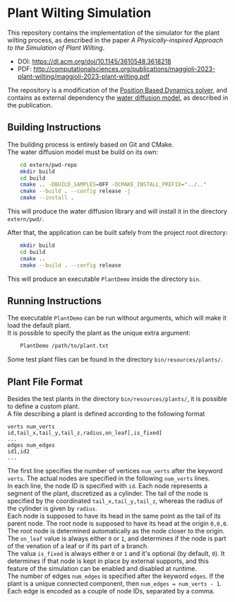 # Plant Wilting Simulation
This repository contains the implementation of the simulator for the plant wilting process, as described in the paper _A Physically-inspired Approach to the Simulation of Plant Wilting_.  

- DOI: https://dl.acm.org/doi/10.1145/3610548.3618218
- PDF: http://computationalsciences.org/publications/maggioli-2023-plant-wilting/maggioli-2023-plant-wilting.pdf

The repository is a modification of the [Position Based Dynamics solver](https://github.com/InteractiveComputerGraphics/PositionBasedDynamics),
and contains as external dependency the [water diffusion model](https://github.com/filthynobleman/plant-water-diffusion), as described in the
publication.


## Building Instructions
The building process is entirely based on Git and CMake.  
The water diffusion model must be build on its own:
```sh
	cd extern/pwd-repo
	mkdir build
	cd build
	cmake .. -DBUILD_SAMPLES=OFF -DCMAKE_INSTALL_PREFIX="../.."
	cmake --build . --config release -j
	cmake --install .
```
This will produce the water diffusion library and will install it in the directory `extern/pwd/`.  

After that, the application can be built safely from the project root directory:
```sh
	mkdir build
	cd build
	cmake ..
	cmake --build . --config release
```
This will produce an executable `PlantDemo` inside the directory `bin`.


## Running Instructions
The executable `PlantDemo` can be run without arguments, which will make it load the default plant.  
It is possible to specify the plant as the unique extra argument:
```sh
	PlantDemo /path/to/plant.txt
```
Some test plant files can be found in the directory `bin/resources/plants/`.


## Plant File Format
Besides the test plants in the directory `bin/resources/plants/`, it is possible to define a custom plant.  
A file describing a plant is defined according to the following format
```
verts num_verts
id,tail_x,tail_y,tail_z,radius,on_leaf[,is_fixed]
...
edges num_edges
id1,id2
...
```
The first line specifies the number of vertices `num_verts` after the keyword `verts`. The actual nodes are specified in the
following `num_verts` lines.  
In each line, the node ID is specified with `id`. Each node represents a segment of the plant, discretized as a cylinder. The tail
of the node is specified by the coordinated `tail_x,tail_y,tail_z`, whereas the radius of the cylinder is given by `radius`.  
Each node is supposed to have its head in the same point as the tail of its parent node. The root node is supposed to have its head
at the origin `0,0,0`. The root node is determined automatically as the node closer to the origin.  
The `on_leaf` value is always either `0` or `1`, and determines if the node is part of the venation of a leaf or if its
part of a branch.  
The valua `is_fixed` is always either `0` or `1` and it's optional (by default, `0`). It determines if that node is kept in place 
by external supports, and this feature of the simulation can be enabled and disabled at runtime.  
The number of edges `num_edges` is specified after the keyword `edges`. If the plant is a unique connected component, then
`num_edges = num_verts - 1`.  
Each edge is encoded as a couple of node IDs, separated by a comma.
